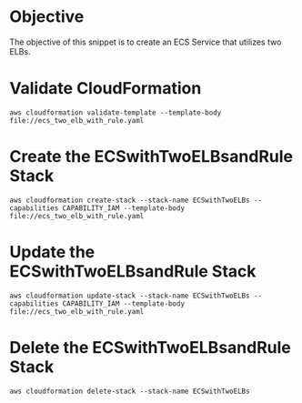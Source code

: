 # Objective
The objective of this snippet is to create an ECS Service that utilizes two ELBs.

# Validate CloudFormation
`aws cloudformation validate-template --template-body file://ecs_two_elb_with_rule.yaml`

# Create the ECSwithTwoELBsandRule Stack
`aws cloudformation create-stack --stack-name ECSwithTwoELBs --capabilities CAPABILITY_IAM --template-body file://ecs_two_elb_with_rule.yaml`

# Update the ECSwithTwoELBsandRule Stack
`aws cloudformation update-stack --stack-name ECSwithTwoELBs --capabilities CAPABILITY_IAM --template-body file://ecs_two_elb_with_rule.yaml`

# Delete the ECSwithTwoELBsandRule Stack
`aws cloudformation delete-stack --stack-name ECSwithTwoELBs`
